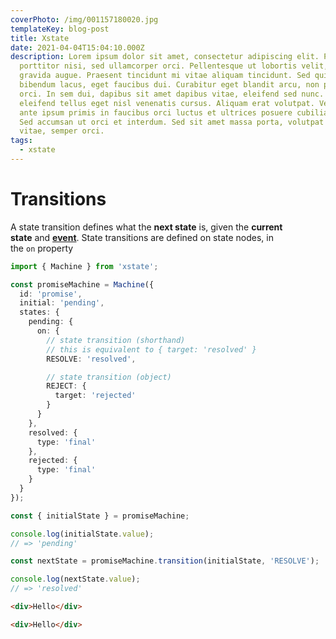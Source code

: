```yaml
---
coverPhoto: /img/001157180020.jpg
templateKey: blog-post
title: Xstate
date: 2021-04-04T15:04:10.000Z
description: Lorem ipsum dolor sit amet, consectetur adipiscing elit. Proin quis
  porttitor nisi, sed ullamcorper orci. Pellentesque ut lobortis velit, id
  gravida augue. Praesent tincidunt mi vitae aliquam tincidunt. Sed quis
  bibendum lacus, eget faucibus dui. Curabitur eget blandit arcu, non posuere
  orci. In sem dui, dapibus sit amet dapibus vitae, eleifend sed nunc. Etiam
  eleifend tellus eget nisl venenatis cursus. Aliquam erat volutpat. Vestibulum
  ante ipsum primis in faucibus orci luctus et ultrices posuere cubilia curae;
  Sed accumsan ut orci et interdum. Sed sit amet massa porta, volutpat orci
  vitae, semper orci.
tags:
  - xstate
---
```

# Transitions

A state transition defines what the **next state** is, given the **current state** and **[event](https://xstate.js.org/docs/guides/events.html)**. State transitions are defined on state nodes, in the `on` property

```typescript
import { Machine } from 'xstate';

const promiseMachine = Machine({
  id: 'promise',
  initial: 'pending',
  states: {
    pending: {
      on: {
        // state transition (shorthand)
        // this is equivalent to { target: 'resolved' }
        RESOLVE: 'resolved',

        // state transition (object)
        REJECT: {
          target: 'rejected'
        }
      }
    },
    resolved: {
      type: 'final'
    },
    rejected: {
      type: 'final'
    }
  }
});

const { initialState } = promiseMachine;

console.log(initialState.value);
// => 'pending'

const nextState = promiseMachine.transition(initialState, 'RESOLVE');

console.log(nextState.value);
// => 'resolved'
```

```html
<div>Hello</div>
```

```html
<div>Hello</div>
```
